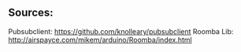 ## Sources:

Pubsubclient: https://github.com/knolleary/pubsubclient
Roomba Lib: http://airspayce.com/mikem/arduino/Roomba/index.html